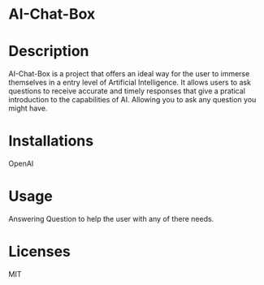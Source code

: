 # AI-Chat-Box

# Description
AI-Chat-Box is a project that offers an ideal way for the user to immerse themselves in a entry level of Artificial Intelligence.  It allows users to ask questions to receive accurate and timely responses that give a pratical introduction to the capabilities of AI. Allowing you to ask any question you might have. 

# Installations
OpenAI

# Usage
Answering Question to help the user with any of there needs.


# Licenses
MIT
